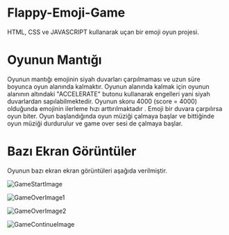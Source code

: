 # Flappy-Emoji-Game
HTML, CSS ve JAVASCRIPT kullanarak uçan bir emoji oyun projesi.

# Oyunun Mantığı
Oyunun mantığı emojinin siyah duvarları çarpılmaması ve uzun süre boyunca oyun alanında kalmaktır. Oyunun alanında kalmak için oyunun alanının altındaki "ACCELERATE" butonu kullanarak engelleri yani siyah duvarlardan sapılabilmektedir. Oyunun skoru 4000 (score = 4000) olduğunda emojinin ilerleme hızı arttırılmaktadır . Emoji bir duvara çarpılırsa oyun biter. Oyun başlandığında oyun müziği çalmaya başlar ve bittiğinde oyun müziği durdurulur ve game over sesi de çalmaya başlar.

# Bazı Ekran Görüntüler
Oyunun bazı ekran ekran görüntüleri aşağıda verilmiştir.

![GameStartImage](https://user-images.githubusercontent.com/75726215/168428960-196ea902-9d60-478e-82d1-c3b6688d20c8.png)

![GameOverImage1](https://user-images.githubusercontent.com/75726215/168428975-9ac19387-d79d-4899-83c7-e619a89060fb.png)

![GameOverImage2](https://user-images.githubusercontent.com/75726215/168428992-f42f9241-c10d-4617-a2d5-57a31a1e28da.png)

![GameContinueImage](https://user-images.githubusercontent.com/75726215/168429011-44962fcb-b2bf-44de-944d-a2a0b1f8734b.png)



